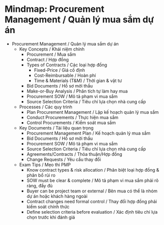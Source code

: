 # Mindmap: Procurement Management / Quản lý mua sắm dự án

- Procurement Management / Quản lý mua sắm dự án
  - Key Concepts / Khái niệm chính
    - Procurement / Mua sắm
    - Contract / Hợp đồng
    - Types of Contracts / Các loại hợp đồng
      - Fixed-Price / Giá cố định
      - Cost-Reimbursable / Hoàn phí
      - Time & Materials (T&M) / Thời gian & vật tư
    - Bid Documents / Hồ sơ mời thầu
    - Make-or-Buy Analysis / Phân tích tự làm hay mua
    - Procurement SOW / Mô tả phạm vi mua sắm
    - Source Selection Criteria / Tiêu chí lựa chọn nhà cung cấp
  - Processes / Các quy trình
    - Plan Procurement Management / Lập kế hoạch quản lý mua sắm
    - Conduct Procurements / Thực hiện mua sắm
    - Control Procurements / Kiểm soát mua sắm
  - Key Documents / Tài liệu quan trọng
    - Procurement Management Plan / Kế hoạch quản lý mua sắm
    - Bid Documents / Hồ sơ mời thầu
    - Procurement SOW / Mô tả phạm vi mua sắm
    - Source Selection Criteria / Tiêu chí lựa chọn nhà cung cấp
    - Agreements/Contracts / Thỏa thuận/Hợp đồng
    - Change Requests / Yêu cầu thay đổi
  - Exam Tips / Mẹo thi PMP
    - Know contract types & risk allocation / Phân biệt loại hợp đồng & phân bổ rủi ro
    - SOW must be clear & complete / Mô tả phạm vi mua sắm phải rõ ràng, đầy đủ
    - Buyer can be project team or external / Bên mua có thể là nhóm dự án hoặc khách hàng ngoài
    - Contract changes need formal control / Thay đổi hợp đồng phải kiểm soát chính thức
    - Define selection criteria before evaluation / Xác định tiêu chí lựa chọn trước khi đánh giá 